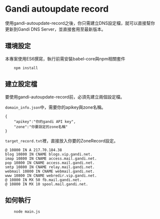 # Gandi autoupdate record

使用gandi-autoupdate-record之後，你只需建立DNS設定檔，就可以直接幫你更新到Gandi DNS Server，並直接套用至最新版本。

## 環境設定

本專案使用ES6撰寫，執行前需安裝babel-core與npm相關套件

```
    npm install
```

## 建立設定檔

要使用gandi-autoupdate-record前，必須先建立兩個設定檔。

`domain_info.json`中，需要你的apikey與zone名稱。
```
{
    "apikey":"你的gandi API key",
    "zone":"你要設定的zone名稱"
}
```

`target_record.txt`裡，直接放入你要的ZoneRecord設定。
```
@ 10800 IN A 217.70.184.38
blog 10800 IN CNAME blogs.vip.gandi.net.
imap 10800 IN CNAME access.mail.gandi.net.
pop 10800 IN CNAME access.mail.gandi.net.
smtp 10800 IN CNAME relay.mail.gandi.net.
webmail 10800 IN CNAME webmail.gandi.net.
www 10800 IN CNAME webredir.vip.gandi.net.
@ 10800 IN MX 50 fb.mail.gandi.net.
@ 10800 IN MX 10 spool.mail.gandi.net.
```

## 如何執行

```
    node main.js
```